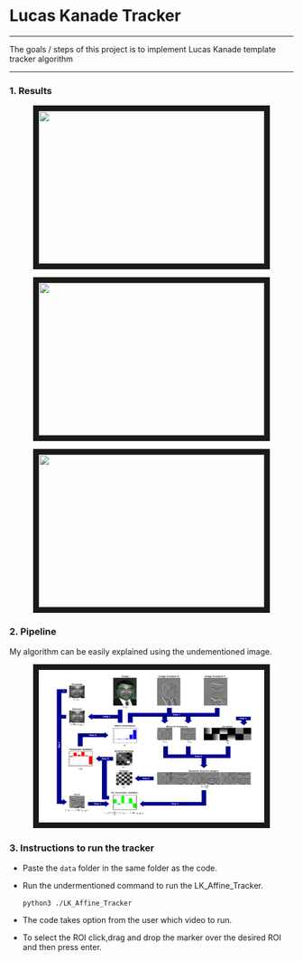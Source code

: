 # **Lucas Kanade Tracker**

---

The goals / steps of this project is to implement Lucas Kanade template tracker algorithm

---
### 1. Results

<p align="center">
<img src="https://github.com/sauravkdeo/LucasTemplateTracker/blob/master/output/car.gif" width="400" height="270" border="10">
</p>
<p align="center">
<img src="https://github.com/sauravkdeo/LucasTemplateTracker/blob/master/output/Human.gif" width="400" height="270" border="10">
</p>
<p align="center">
<img src="https://github.com/sauravkdeo/LucasTemplateTracker/blob/master/output/Vase.gif" width="400" height="270" border="10">
</p>

### 2. Pipeline

My algorithm can be easily explained using the undementioned image.


<p align="center">
<img src="https://github.com/sauravkdeo/LucasTemplateTracker/blob/master/output/lucas_kanade.png" width="400" height="270" border="10">
</p>


### 3. Instructions to run the tracker

  - Paste the `data` folder in the same folder as the code.  

  - Run the undermentioned command to run the LK_Affine_Tracker.
	```
	python3 ./LK_Affine_Tracker
	```

  - The code takes option from the user which video to run. 

  - To select the ROI click,drag and drop the marker over the desired ROI and then press enter. 
